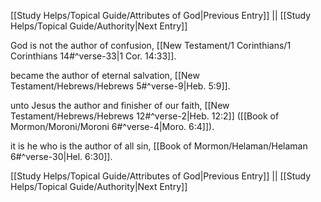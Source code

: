 [[Study Helps/Topical Guide/Attributes of God|Previous Entry]]  ||  [[Study Helps/Topical Guide/Authority|Next Entry]]

 God is not the author of confusion, [[New Testament/1 Corinthians/1 Corinthians 14#^verse-33|1 Cor. 14:33]].

 became the author of eternal salvation, [[New Testament/Hebrews/Hebrews 5#^verse-9|Heb. 5:9]].

 unto Jesus the author and finisher of our faith, [[New Testament/Hebrews/Hebrews 12#^verse-2|Heb. 12:2]] ([[Book of Mormon/Moroni/Moroni 6#^verse-4|Moro. 6:4]]).

 it is he who is the author of all sin, [[Book of Mormon/Helaman/Helaman 6#^verse-30|Hel. 6:30]].

[[Study Helps/Topical Guide/Attributes of God|Previous Entry]]  ||  [[Study Helps/Topical Guide/Authority|Next Entry]]
